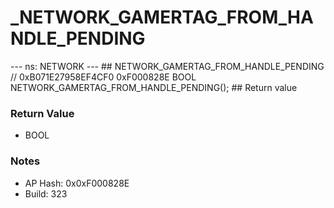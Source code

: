 # _NETWORK_GAMERTAG_FROM_HANDLE_PENDING

--- ns: NETWORK --- ## NETWORK_GAMERTAG_FROM_HANDLE_PENDING  // 0xB071E27958EF4CF0 0xF000828E BOOL NETWORK_GAMERTAG_FROM_HANDLE_PENDING();   ## Return value

### Return Value
* BOOL

### Notes
* AP Hash: 0x0xF000828E
* Build: 323

